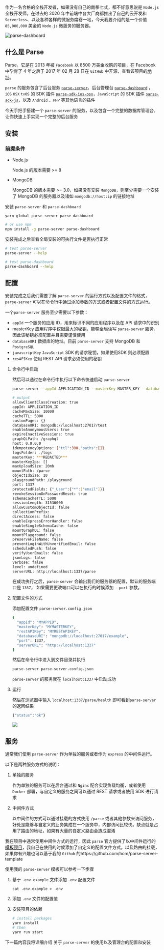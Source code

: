 作为一名合格的全栈开发者，如果没有自己的南拳七式，都不好意思说是 `Node.js` 全栈开发师。在过去的 2020 年中前端中各大厂商都推出了自己的云开发和 `Serverless`、以及各种各样的微服务席卷一地，今天我要介绍的是一个价值 `85,000,000` 美金的 `Node.js` 微服务的服务器。

![parse-dashboard](https://cdn.pongj.com/uPic/20210111-1610349402187-YZoSp4.png)

## 什么是 Parse

Parse，它是在 2013 年被 `Facebook` 以 8500 万美金收购的项目，在 Facebook 中孕育了 4 年之后于 2017 年 02 月 28 日在 `GitHub` 中开源，查看该项目的[地址](https://github.com/parse-community/parse-server)。

`parse` 的服务包含了后台服务 [`parse-server`](https://github.com/parse-community/parse-server)，后台管理台 [`parse-dashboard`](https://github.com/parse-community/parse-dashboard) ，`iOS` `OSX` `tvOS` 的 SDK 插件 [`parse-sdk-ios-osx`](https://github.com/parse-community/Parse-SDK-iOS-OSX)，`JavaScript` 的 SDK 插件 [`parse-sdk-js`](https://github.com/parse-community/Parse-SDK-JS)，以及 `Android` 、`PHP` 等其他语言的插件

今天手把手搭建一个 `parse-server` 的服务，以及包含一个完整的数据库管理台，让你快速上手实现一个完整的后台服务

## 安装

### 前提条件

- Node.js

  Node.js 的版本需要 >= 8

- MongoDB

  MongoDB 的版本需要 >= 3.0，如果没有安装 `MongoDB`，则至少需要一个安装了 MongoDB 的服务器以及诸如 `mongodb://host:ip` 的链接地址

  

安装 `parse-server` 和 `parse-dashboard`

```bash
yarn global parse-server parse-dashboard

# or use npm
npm install -g parse-server parse-dashboard
```

安装完成之后查看全局安装的可执行文件是否执行正常

```bash
# test parse-server
parse-server --help

# test parse-dashboard
parse-dashboard --help
```



## 配置

安装完成之后我们需要了解 `parse-server` 的运行方式以及配置文件的格式，`parse-server` 可以在命令行中通过添加参数的方式或者配置文件的方式运行。

一个`parse-server` 服务至少需要以下参数：

- `appId` 一个服务的应用 ID，用来标识不同的应用程序以及在 API 请求中的识别
- masterKey 应用程序中权限最大的秘钥，能够全局读写 `parse-server` 服务，因此该秘钥必须配置并且需要谨慎使用
- `databaseURI`  数据库的地址。目前 `parse-server` 支持 MongoDB 和 `PostgreSQL`
- `javascriptKey` `JavaScript` SDK 的请求秘钥，如果使用SDK 则必须配置
- `resAPIKey` 使用 REST API 请求必须使用的秘钥



1. 命令行中启动

   然后可以通过在命令行中执行以下命令快速启动 `parse-server`

   ```bash
   parse-server --appId APPLICATION_ID --masterKey MASTER_KEY --databaseURI mongodb://localhost:27017/test
   
   # output
   allowClientClassCreation: true
   appId: APPLICATION_ID
   cacheMaxSize: 10000
   cacheTTL: 5000
   customPages: {}
   databaseURI: mongodb://localhost:27017/test
   enableAnonymousUsers: true
   expireInactiveSessions: true
   graphQLPath: /graphql
   host: 0.0.0.0
   idempotencyOptions: {"ttl":300,"paths":[]}
   logsFolder: ./logs
   masterKey: ***REDACTED***
   masterKeyIps: []
   maxUploadSize: 20mb
   mountPath: /parse
   objectIdSize: 10
   playgroundPath: /playground
   port: 1337
   protectedFields: {"_User":{"*":["email"]}}
   revokeSessionOnPasswordReset: true
   schemaCacheTTL: 5000
   sessionLength: 31536000
   allowCustomObjectId: false
   collectionPrefix:
   directAccess: false
   enableExpressErrorHandler: false
   enableSingleSchemaCache: false
   mountGraphQL: false
   mountPlayground: false
   preserveFileName: false
   preventLoginWithUnverifiedEmail: false
   scheduledPush: false
   verifyUserEmails: false
   jsonLogs: false
   verbose: false
   level: undefined
   serverURL: http://localhost:1337/parse
   ```

   在成功执行之后，`parse-server` 会输出我们的服务器的配置，默认的服务端口是 `1337`， 如果需要更改端口可以在执行的时候添加 `--port` 参数。

2. 配置文件的方式

   添加配置文件 `parse-server.config.json`

   ```bash
   {
     "appId": "MYAPPID",
     "masterKey": "MYMASTERKEY",
     "restAPIKey": "MYRESTAPIKEY",
     "databaseURI": "mongodb://localhost:27017/example",
     "port": 1337,
     "serverURL": "http://localhost:1337"
   }
   ```

   然后在命令行中进入到文件目录并执行

   ```bash
   parse-server parse-server.config.json
   ```

   `parse-server` 的服务就在 `localhost:1337` 中启动成功

3. 运行

   然后在浏览器中输入 `localhost:1337/parse/health` 即可看到`parse-server`  的返回结果

   ```bash
   {"status":"ok"}
   ```

   ![](https://cdn.pongj.com/uPic/20210111-1610349558651-NPLZHn.png)

## 服务

通常我们使用 `parse-server` 作为单独的服务或者作为 `express` 的中间件运行。

以下是两种服务方式的说明：

1. 单独的服务

   作为单独的服务可以在后台通过和 `Nginx` 配合实现负载均衡，或者使用 `Docker` 部署，与自定义的服务之间可以通过 REST 请求或者使用 SDK 进行请求

2. 中间件方式

   以中间件的方式可以通过挂载的方式使用 `/parse` 或者其他参数来访问服务，好处是能够与自定义的业务集成在一个服务中，内部访问比较快。缺点就是占用了路由的地址，如果有大量的自定义路由会造成混淆

我在项目中通常使用中间件方式的运行，因此 `parse` 官方提供了以中间件运行的[模板项目](https://github.com/parse-community/parse-server-example)，我自己在使用的时候添加了自定义的配置文件方式，以及路由的挂载，如果你有兴趣也可以基于我的 `Github` 的https://github.com/hom/parse-server-template

使用我的 `parse-server` 模板可以参考一下步骤

1. 基于 `.env.example` 文件添加 `.env` 配置文件

   ```
   cat .env.example > .env
   ```

2. 添加 `.env` 文件的配置值

3. 安装项目的依赖

   ```bash
   # install packages
   yarn install
   # then
   yarn run start
   ```

下一篇内容我将详细介绍 关于 `parse-server` 的使用以及管理台的配置和安装